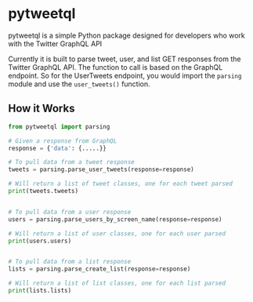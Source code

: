 # pytweetql
pytweetql is a simple Python package designed for developers who work with the Twitter GraphQL API

Currently it is built to parse tweet, user, and list GET responses from the Twitter GraphQL API. The function to call is based on the GraphQL endpoint. So for the UserTweets endpoint, you would import the ```parsing``` module and use the ```user_tweets()``` function.

## How it Works

```python
from pytweetql import parsing

# Given a response from GraphQL
response = {'data': {.....}}

# To pull data from a tweet response
tweets = parsing.parse_user_tweets(response=response)

# Will return a list of tweet classes, one for each tweet parsed
print(tweets.tweets)


# To pull data from a user response
users = parsing.parse_users_by_screen_name(response=response)

# Will return a list of user classes, one for each user parsed
print(users.users)


# To pull data from a list response
lists = parsing.parse_create_list(response=response)

# Will return a list of list classes, one for each list parsed
print(lists.lists)

```
